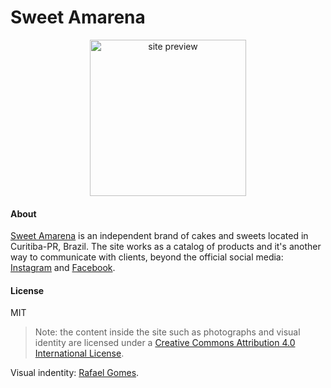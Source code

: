 # Sweet Amarena

<p align="center">
<img alt="site preview" width="250px"  src="img/site_preview_gif.gif">
</p>

#### About
[Sweet Amarena](https://gidff.github.io/sweetamarena) is an independent brand of cakes and sweets located in Curitiba-PR, Brazil. The site works as a catalog of products and it's another way to communicate with clients, beyond the official social media: [Instagram](https://www.instagram.com/sweetamarena) and [Facebook](https://www.facebook.com/sweetamarena).

####  License
MIT
> Note: the content inside the site such as photographs and visual identity are licensed under a [Creative Commons Attribution 4.0 International License](http://creativecommons.org/licenses/by/4.0/).


Visual indentity: [Rafael Gomes](https://www.instagram.com/rafalegome).

